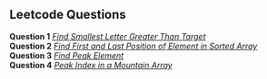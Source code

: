 ## Leetcode Questions

**Question 1** *[Find Smallest Letter Greater Than Target]([https://leetcode.com/problems/find-smallest-letter-greater-than-target/])* <br />
**Question 2** *[Find First and Last Position of Element in Sorted Array]([https://leetcode.com/problems/find-first-and-last-position-of-element-in-sorted-array/])* <br />
**Question 3** *[Find Peak Element]([https://leetcode.com/problems/find-peak-element/])* <br />
**Question 4** *[Peak Index in a Mountain Array]([https://leetcode.com/problems/peak-index-in-a-mountain-array/])* <br />

